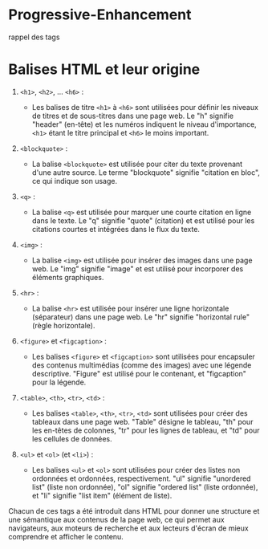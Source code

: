 # Progressive-Enhancement

rappel des tags

# Balises HTML et leur origine

1. `<h1>`, `<h2>`, ... `<h6>` :
   - Les balises de titre `<h1>` à `<h6>` sont utilisées pour définir les niveaux de titres et de sous-titres dans une page web. Le "h" signifie "header" (en-tête) et les numéros indiquent le niveau d'importance, `<h1>` étant le titre principal et `<h6>` le moins important.

2. `<blockquote>` :
   - La balise `<blockquote>` est utilisée pour citer du texte provenant d'une autre source. Le terme "blockquote" signifie "citation en bloc", ce qui indique son usage.

3. `<q>` :
   - La balise `<q>` est utilisée pour marquer une courte citation en ligne dans le texte. Le "q" signifie "quote" (citation) et est utilisé pour les citations courtes et intégrées dans le flux du texte.

4. `<img>` :
   - La balise `<img>` est utilisée pour insérer des images dans une page web. Le "img" signifie "image" et est utilisé pour incorporer des éléments graphiques.

5. `<hr>` :
   - La balise `<hr>` est utilisée pour insérer une ligne horizontale (séparateur) dans une page web. Le "hr" signifie "horizontal rule" (règle horizontale).

6. `<figure>` et `<figcaption>` :
   - Les balises `<figure>` et `<figcaption>` sont utilisées pour encapsuler des contenus multimédias (comme des images) avec une légende descriptive. "Figure" est utilisé pour le contenant, et "figcaption" pour la légende.

7. `<table>`, `<th>`, `<tr>`, `<td>` :
   - Les balises `<table>`, `<th>`, `<tr>`, `<td>` sont utilisées pour créer des tableaux dans une page web. "Table" désigne le tableau, "th" pour les en-têtes de colonnes, "tr" pour les lignes de tableau, et "td" pour les cellules de données.

8. `<ul>` et `<ol>` (et `<li>`) :
   - Les balises `<ul>` et `<ol>` sont utilisées pour créer des listes non ordonnées et ordonnées, respectivement. "ul" signifie "unordered list" (liste non ordonnée), "ol" signifie "ordered list" (liste ordonnée), et "li" signifie "list item" (élément de liste).

Chacun de ces tags a été introduit dans HTML pour donner une structure et une sémantique aux contenus de la page web, ce qui permet aux navigateurs, aux moteurs de recherche et aux lecteurs d'écran de mieux comprendre et afficher le contenu.
